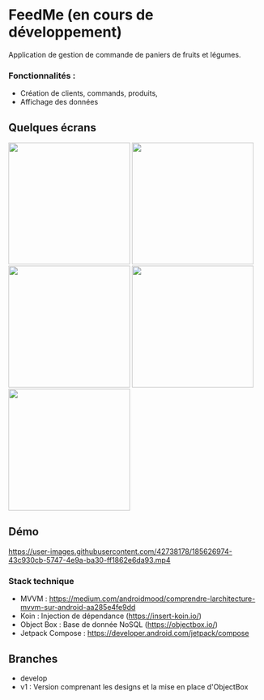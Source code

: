 # FeedMe (en cours de développement)
Application de gestion de commande de paniers de fruits et légumes. 

### Fonctionnalités : 
- Création de clients, commands, produits, 
- Affichage des données 

## Quelques écrans 

<p float="center">
  <img src="https://user-images.githubusercontent.com/42738178/185603705-20255466-34e8-47bf-a2c5-49215cf44298.png" width="240" />
  <img src="https://user-images.githubusercontent.com/42738178/185606971-7e7d4db9-e30d-4e1a-ba89-3b7fd8e5b6aa.png" width="240" /> 
  <img src="https://user-images.githubusercontent.com/42738178/185606461-a7a95db2-def3-4503-805c-0cceacd4cc48.png" width="240" />
  <img src="https://user-images.githubusercontent.com/42738178/185606509-0be19bdf-fb17-4dea-84c3-7538152500eb.png" width="240" />
  <img src="https://user-images.githubusercontent.com/42738178/185606485-2e80922b-a776-4007-9e31-51c48275ba31.png" width="240" />
</p>

## Démo 

https://user-images.githubusercontent.com/42738178/185626974-43c930cb-5747-4e9a-ba30-ff1862e6da93.mp4


### Stack technique 

- MVVM : https://medium.com/androidmood/comprendre-larchitecture-mvvm-sur-android-aa285e4fe9dd
- Koin : Injection de dépendance (https://insert-koin.io/)
- Object Box : Base de donnée NoSQL (https://objectbox.io/)
- Jetpack Compose : https://developer.android.com/jetpack/compose

## Branches 

- develop
- v1 : Version comprenant les designs et la mise en place d'ObjectBox 
